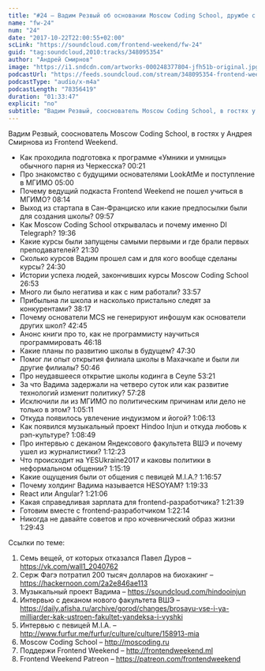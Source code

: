 ```yaml
---
title: "#24 – Вадим Резвый об основании Moscow Coding School, дружбе с президентами, рэпе и индуизме"
name: "fw-24"
num: "24"
date: "2017-10-22T22:00:55+02:00"
scLink: "https://soundcloud.com/frontend-weekend/fw-24"
guid: "tag:soundcloud,2010:tracks/348095354"
author: "Андрей Смирнов"
image: "https://i1.sndcdn.com/artworks-000248377804-jfh51b-original.jpg"
podcastUrl: "https://feeds.soundcloud.com/stream/348095354-frontend-weekend-fw-24.m4a"
podcastType: "audio/x-m4a"
podcastLength: "78356419"
duration: "01:33:47"
explicit: "no"
subtitle: "Вадим Резвый, сооснователь Moscow Coding School, в гостях у Андрея Смирнова из Frontend Weekend."
---
```

Вадим Резвый, сооснователь Moscow Coding School, в гостях у Андрея Смирнова из Frontend Weekend.

- Как проходила подготовка к программе «Умники и умницы» обычного парня из Черкесска? <timecode>00:21</timecode>
- Про знакомство с будущими основателями LookAtMe и поступление в МГИМО <timecode>05:00</timecode>
- Почему ведущий подкаста Frontend Weekend не пошел учиться в МГИМО? <timecode>08:14</timecode>
- Выход из стартапа в Сан-Франциско или какие предпосылки были для создания школы? <timecode>09:57</timecode>
- Как Moscow Coding School открывалась и почему именно DI Telegraph? <timecode>19:36</timecode>
- Какие курсы были запущены самыми первыми и где брали первых преподавателей? <timecode>21:30</timecode>
- Сколько курсов Вадим прошел сам и для кого вообще сделаны курсы? <timecode>24:30</timecode>
- Истории успеха людей, закончивших курсы Moscow Coding School <timecode>26:53</timecode>
- Много ли было негатива и как с ним работали? <timecode>33:57</timecode>
- Прибыльна ли школа и насколько пристально следят за конкурентами? <timecode>38:17</timecode>
- Почему основатели MCS не генерируют инфошум как основатели других школ? <timecode>42:45</timecode>
- Анонс книги про то, как не программисту научиться программировать <timecode>46:18</timecode>
- Какие планы по развитию школы в будущем? <timecode>47:30</timecode>
- Помог ли опыт открытия филиала школы в Махачкале и были ли другие филиалы? <timecode>50:46</timecode>
- Про неудавшееся открытие школы кодинга в Сеуле <timecode>53:21</timecode>
- За что Вадима задержали на четверо суток или как развитие технологий изменит политику? <timecode>57:28</timecode>
- Исключили ли из МГИМО по политическим причинам или дело не только в этом? <timecode>1:05:11</timecode>
- Откуда появилось увлечение индуизмом и йогой? <timecode>1:06:13</timecode>
- Как появился музыкальный проект Hindoo Injun и откуда любовь к рэп-культуре? <timecode>1:08:49</timecode>
- Про интервью с деканом Яндексового факультета ВШЭ и почему ушел из журналистики? <timecode>1:12:23</timecode>
- Что происходит на YESUkraine2017 и каковы политики в неформальном общении? <timecode>1:15:19</timecode>
- Какие ощущения были от общения с певицей M.I.A.? <timecode>1:16:57</timecode>
- Почему холдинг Вадима называется HESOYAM? <timecode>1:19:33</timecode>
- React или Angular? <timecode>1:21:06</timecode>
- Какая справедливая зарплата для frontend-разработчика? <timecode>1:21:39</timecode>
- Готовим вместе с frontend-разработчиком <timecode>1:22:14</timecode>
- Никогда не давайте советов и про кочевнический образ жизни <timecode>1:29:43</timecode>

Ссылки по теме:
1) Семь вещей, от которых отказался Павел Дуров – https://vk.com/wall1_2040762
2) Серж Фагэ потратил 200 тысяч долларов на биохакинг – https://hackernoon.com/2a2e846ae113
3) Музыкальный проект Вадима – https://soundcloud.com/hindooinjun
4) Интервью с деканом нового факультета ВШЭ – https://daily.afisha.ru/archive/gorod/changes/brosayu-vse-i-ya-milliarder-kak-ustroen-fakultet-yandeksa-i-vyshki
5) Интервью с певицей M.I.A. – http://www.furfur.me/furfur/culture/culture/158913-mia
6) Moscow Coding School – http://moscoding.ru
7) Поддержи Frontend Weekend – http://frontendweekend.ml
8) Frontend Weekend Patreon – https://patreon.com/frontendweekend